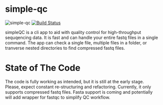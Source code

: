 # simple-qc
![simple-qc](https://github.com/hhandika/simple-qc/workflows/simple-qc/badge.svg)
[![Build Status](https://www.travis-ci.com/hhandika/simple-qc.svg?branch=main)](https://www.travis-ci.com/hhandika/simple-qc)


simpleQC is a cli app to aid with quality control for high-throughput sequqencing data. It is fast and can handle your entire fastq files in a single command. The app can check a single file, multiple files in a folder, or tranverse nested directories to find compressed fastq files. 

# State of The Code
The code is fully working as intended, but it is still at the early stage. Please, expect constant re-structuring and refactoring. Currently, it only supports compressed fastq files. Fasta support is coming and potentially will add wrapper for fastqc to simplify QC workflow.  


